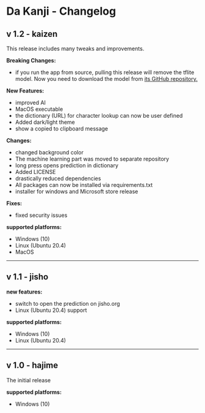 # Da Kanji - Changelog

## v 1.2 - kaizen
This release includes many tweaks and improvements.

**Breaking Changes:**
* if you run the app from source, pulling this release will remove the tflite model. Now you need to download the model from [its GitHub repository.](https://github.com/CaptainDario/DaKanji-ML)

**New Features:**
* improved AI
* MacOS executable
* the dictionary (URL) for character lookup can now be user defined
* Added dark/light theme
* show a copied to clipboard message

**Changes:**
* changed background color
* The machine learning part was moved to separate repository
* long press opens prediction in dictionary
* Added LICENSE
* drastically reduced dependencies
* All packages can now be installed via requirements.txt
* installer for windows and Microsoft store release

**Fixes:**
* fixed security issues

**supported platforms:**
* Windows (10)
* Linux (Ubuntu 20.4)
* MacOS

-------------------------------------------------------------
## v 1.1 - jisho
**new features:**
- switch to open the prediction on jisho.org
- Linux (Ubuntu 20.4) support

**supported platforms:**
* Windows (10)
* Linux (Ubuntu 20.4)

-------------------------------------------------------------
## v 1.0 - hajime
The initial release

**supported platforms:**
* Windows (10)